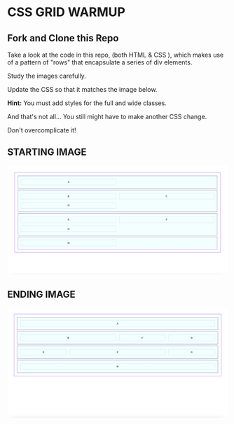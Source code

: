 # CSS GRID WARMUP

## Fork and Clone this Repo

Take a look at the code in this repo, (both HTML & CSS ), which makes use of a pattern of "rows" that encapsulate a series of div elements.

Study the images carefully.

Update the CSS so that it matches the image below.

**Hint:** You must add styles for the full and wide classes.

And that's not all... You still might have to make another CSS change.

Don't overcomplicate it!

## STARTING IMAGE

![complex layout](assets/complex-layout-starter.png)

## ENDING IMAGE

![complex layout](assets/complex-layout-ender.png)
